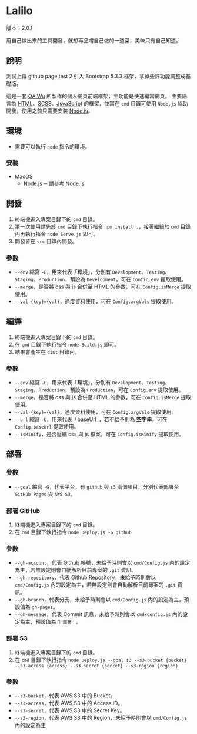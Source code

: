 # Lalilo

版本：2.0.1

用自己做出來的工具開發，就想再品嚐自己做的一道菜，美味只有自己知道。

## 說明

測試上傳 github page test 2
引入 Bootstrap 5.3.3 框架，拿掉些許功能調整成基礎版。

這是一套 [OA Wu](https://www.ioa.tw/) 所製作的個人網頁前端框架，主功能是快速編寫網頁。
主要語言為 [HTML](https://zh.wikipedia.org/zh-tw/HTML)、[SCSS](https://sass-lang.com/guide)、[JsvaScript](https://zh.wikipedia.org/wiki/JavaScript) 的框架，並寫在 `cmd` 目錄可使用 `Node.js` 協助開發，使用之前只需要安裝 [Node.js](https://nodejs.org/)。

## 環境

* 需要可以執行 `node` 指令的環境。

### 安裝

* MacOS
  * Node.js ─ 請參考 [Node.js](https://www.ioa.tw/macOS/Node.js.html)

## 開發

1. 終端機進入專案目錄下的 `cmd` 目錄。
2. 第一次使用請先於 `cmd` 目錄下執行指令 `npm install .`，接著繼續於 `cmd` 目錄內再執行指令 `node Serve.js` 即可。
3. 開發皆在 `src` 目錄內開發。

### 參數

* `--env` 縮寫 `-E`，用來代表「環境」，分別有 `Development`、`Testing`、`Staging`、`Production`，預設為 `Development`，可在 `Config.env` 提取使用。
* `--merge`，是否將 css 與 js 合併至 HTML 的參數，可在 `Config.isMerge` 提取使用。
* `--val-{key}={val}`，過度資料使用，可在 `Config.argVals` 提取使用。


## 編譯

1. 終端機進入專案目錄下的 `cmd` 目錄。
2. 在 `cmd` 目錄下執行指令 `node Build.js` 即可。
3. 結果會產生在 `dist` 目錄內。

### 參數

* `--env` 縮寫 `-E`，用來代表「環境」，分別有 `Development`、`Testing`、`Staging`、`Production`，預設為 `Production`，可在 `Config.env` 提取使用。
* `--merge`，是否將 css 與 js 合併至 HTML 的參數，可在 `Config.isMerge` 提取使用。
* `--val-{key}={val}`，過度資料使用，可在 `Config.argVals` 提取使用。
* `--url` 縮寫 `-U`，用來代表「baseUrl」，若不給予則為 **空字串**，可在 `Config.baseUrl` 提取使用。
* `--isMinify`，是否壓縮 css 與 js 檔案，可在 `Config.isMinify` 提取使用。

## 部署

### 參數

* `--goal` 縮寫 `-G`，代表平台，有 `github` 與 `s3` 兩個項目，分別代表部署至 `GitHub Pages` 與 `AWS S3`。

### 部署 GitHub

1. 終端機進入專案目錄下的 `cmd` 目錄。
2. 在 `cmd` 目錄下執行指令 `node Deploy.js -G github`

### 參數
* `--gh-account`，代表 Github 帳號，未給予時則會以 `cmd/Config.js` 內的設定為主，若無設定則會自動解析目前專案的 `.git` 資訊。
* `--gh-repository`，代表 Github Repository，未給予時則會以 `cmd/Config.js` 內的設定為主，若無設定則會自動解析目前專案的 `.git` 資訊。
* `--gh-branch`，代表分支，未給予時則會以 `cmd/Config.js` 內的設定為主，預設值為 `gh-pages`。
* `--gh-message`，代表 Commit 訊息，未給予時則會以 `cmd/Config.js` 內的設定為主，預設值為 `🚀 部署！`。

### 部署 S3

1. 終端機進入專案目錄下的 `cmd` 目錄。
2. 在 `cmd` 目錄下執行指令 `node Deploy.js --goal s3 --s3-bucket {bucket} --s3-access {access} --s3-secret {secret} --s3-region {region}`

### 參數
* `--s3-bucket`，代表 AWS S3 中的 Bucket。
* `--s3-access`，代表 AWS S3 中的 Access ID。
* `--s3-secret`，代表 AWS S3 中的 Secret Key。
* `--s3-region`，代表 AWS S3 中的 Region，未給予時則會以 `cmd/Config.js` 內的設定為主

